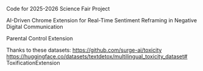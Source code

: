 Code for 2025-2026 Science Fair Project

AI-Driven Chrome Extension for Real-Time Sentiment Reframing in Negative Digital Communication

Parental Control Extension

Thanks to these datasets:
https://github.com/surge-ai/toxicity
https://huggingface.co/datasets/textdetox/multilingual_toxicity_dataset#   T o x i f i c a t i o n E x t e n s i o n  
 